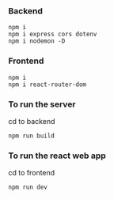### Backend
```
npm i
npm i express cors dotenv
npm i nodemon -D
```

### Frontend 
```
npm i
npm i react-router-dom
```

### To run the server
cd to backend
```
npm run build
```

### To run the react web app
cd to frontend
```
npm run dev
```